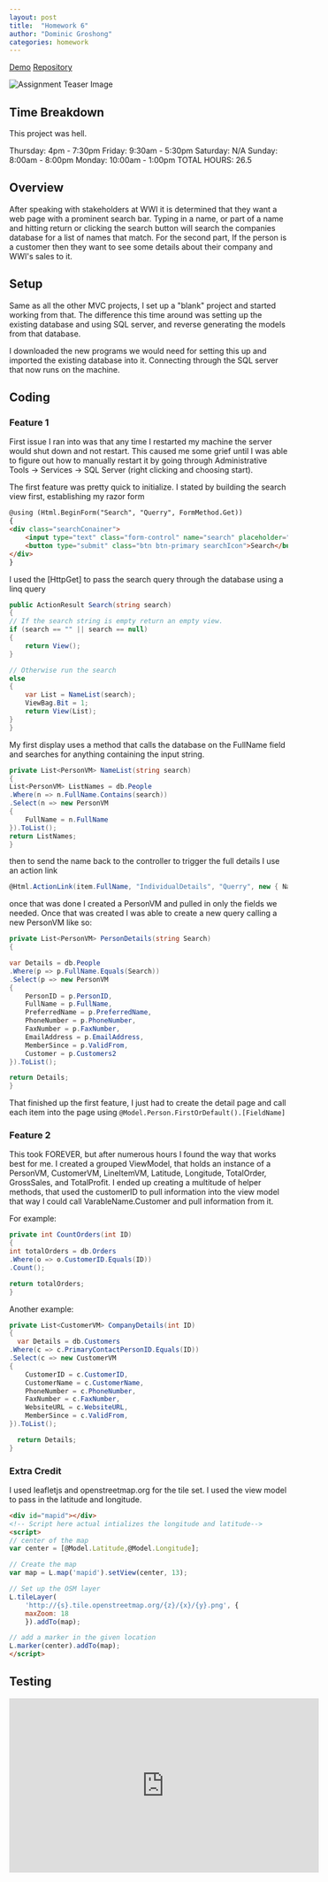```yaml
---
layout: post
title:  "Homework 6"
author: "Dominic Groshong"
categories: homework
---
```

<a href="/homework/2018/11/07/homework-6.html#demo" class="btn">Demo</a>
<a href="https://github.com/xzonos/xzonos.github.io/tree/master/HW6" class="btn" target="_blank_">Repository</a>

<!-- This image gets pulled into the blog post page. Purposefully hidden on the actual blog page. -->
<div class="hide">
	<img alt="Assignment Teaser Image" src="/assets/imgs/assignSixTeaser.jpg">
</div>

Time Breakdown
------
This project was hell.

Thursday: 4pm - 7:30pm
Friday: 9:30am - 5:30pm
Saturday: N/A
Sunday: 8:00am - 8:00pm
Monday: 10:00am - 1:00pm
TOTAL HOURS: 26.5

Overview
------
After speaking with stakeholders at WWI it is determined that they want a web page with a prominent search bar. Typing in a name, or part of a name and hitting return or clicking the search button will search the companies database for a list of names that match. For the second part, If the person is a customer then they want to see some details about their company and WWI's sales to it.

Setup
------
Same as all the other MVC projects, I set up a "blank" project and started working from that. The difference this time around was setting up the existing database and using SQL server, and reverse generating the models from that database.

I downloaded the new programs we would need for setting this up and imported the existing database into it. Connecting through the SQL server that now runs on the machine.

Coding
-------
### Feature 1
First issue I ran into was that any time I restarted my machine the server would shut down and not restart. This caused me some grief until I was able to figure out how to manually restart it by going through Administrative Tools -> Services -> SQL Server  (right clicking and choosing start).

The first feature was pretty quick to initialize. I stated by building the search view first, establishing my razor form

```Html
@using (Html.BeginForm("Search", "Querry", FormMethod.Get))
{
<div class="searchConainer">
	<input type="text" class="form-control" name="search" placeholder="Enter Name" required>
	<button type="submit" class="btn btn-primary searchIcon">Search</button>
</div>
}
```
I used the [HttpGet] to pass the search query through the database using a linq query
```csharp
public ActionResult Search(string search)
{
// If the search string is empty return an empty view.
if (search == "" || search == null)
{
	return View();
}

// Otherwise run the search
else
{
	var List = NameList(search);
	ViewBag.Bit = 1;
	return View(List);
}
}
```
My first display uses a method that calls the database on the FullName field and searches for anything containing the input string.
```csharp
private List<PersonVM> NameList(string search)
{
List<PersonVM> ListNames = db.People
.Where(n => n.FullName.Contains(search))
.Select(n => new PersonVM
{
	FullName = n.FullName
}).ToList();
return ListNames;
}
```
then to send the name back to the controller to trigger the full details I use an action link
```csharp
@Html.ActionLink(item.FullName, "IndividualDetails", "Querry", new { Name = item.FullName }, new { @class = "searchItem" })
```
once that was done I created a PersonVM and pulled in only the fields we needed. Once that was created I was able to create a new query calling a new PersonVM like so:
```csharp
private List<PersonVM> PersonDetails(string Search)
{

var Details = db.People
.Where(p => p.FullName.Equals(Search))
.Select(p => new PersonVM
{
	PersonID = p.PersonID,
	FullName = p.FullName,
	PreferredName = p.PreferredName,
	PhoneNumber = p.PhoneNumber,
	FaxNumber = p.FaxNumber,
	EmailAddress = p.EmailAddress,
	MemberSince = p.ValidFrom,
	Customer = p.Customers2
}).ToList();

return Details;
}
```
That finished up the first feature, I just had to create the detail page and call each item into the page using ```@Model.Person.FirstOrDefault().[FieldName]```

### Feature 2
This took FOREVER, but after numerous hours I found the way that works best for me. I created a grouped ViewModel, that holds an instance of a PersonVM, CustomerVM, LineItemVM, Latitude, Longitude, TotalOrder, GrossSales, and TotalProfit. I ended up creating a multitude of helper methods, that used the customerID to pull information into the view model that way I could call VarableName.Customer and pull information from it.

For example:
```csharp
private int CountOrders(int ID)
{
int totalOrders = db.Orders
.Where(o => o.CustomerID.Equals(ID))
.Count();

return totalOrders;
}
```
Another example:
```csharp
private List<CustomerVM> CompanyDetails(int ID)
{
  var Details = db.Customers
.Where(c => c.PrimaryContactPersonID.Equals(ID))
.Select(c => new CustomerVM
{
	CustomerID = c.CustomerID,
	CustomerName = c.CustomerName,
	PhoneNumber = c.PhoneNumber,
	FaxNumber = c.FaxNumber,
	WebsiteURL = c.WebsiteURL,
	MemberSince = c.ValidFrom,
}).ToList();

  return Details;
}
```
### Extra Credit
I used leafletjs and openstreetmap.org for the tile set. I used the view model to pass in the latitude and longitude.

```Html
<div id="mapid"></div>
<!-- Script here actual intializes the longitude and latitude-->
<script>
// center of the map
var center = [@Model.Latitude,@Model.Longitude];

// Create the map
var map = L.map('mapid').setView(center, 13);

// Set up the OSM layer
L.tileLayer(
	'http://{s}.tile.openstreetmap.org/{z}/{x}/{y}.png', {
	maxZoom: 18
	}).addTo(map);

// add a marker in the given location
L.marker(center).addTo(map);
</script>
```

Testing
-------
<div id="demo"></div>

<iframe width="560" height="315" src="https://www.youtube.com/embed/TSRvEqXBWLE?rel=0&amp;ecver=1" frameborder="0" allow="accelerometer; autoplay; encrypted-media; gyroscope; picture-in-picture" allowfullscreen></iframe>

